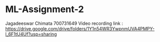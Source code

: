 # ML-Assignment-2
Jagadeeswar Chimata
700731649
Video recording link : https://drive.google.com/drive/folders/1Y1n54WR3YwpnmUVA4PMPY-l_6F1tU4Uf?usp=sharing
